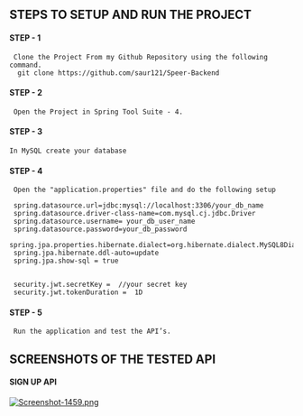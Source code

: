 ##               STEPS TO SETUP AND RUN THE PROJECT

#### STEP - 1 
     Clone the Project From my Github Repository using the following command.
      git clone https://github.com/saur121/Speer-Backend

#### STEP - 2
     Open the Project in Spring Tool Suite - 4.

#### STEP - 3
    In MySQL create your database

#### STEP - 4
     Open the "application.properties" file and do the following setup

     spring.datasource.url=jdbc:mysql://localhost:3306/your_db_name
     spring.datasource.driver-class-name=com.mysql.cj.jdbc.Driver
     spring.datasource.username= your_db_user_name
     spring.datasource.password=your_db_password
     spring.jpa.properties.hibernate.dialect=org.hibernate.dialect.MySQL8Dialect
     spring.jpa.hibernate.ddl-auto=update
     spring.jpa.show-sql = true


     security.jwt.secretKey =  //your secret key
     security.jwt.tokenDuration =  1D 

#### STEP - 5
     Run the application and test the API’s.



## SCREENSHOTS OF THE TESTED API

#### SIGN UP API
[![Screenshot-1459.png](https://i.postimg.cc/y6TM0gd7/Screenshot-1459.png)](https://postimg.cc/pypcHdzS)
